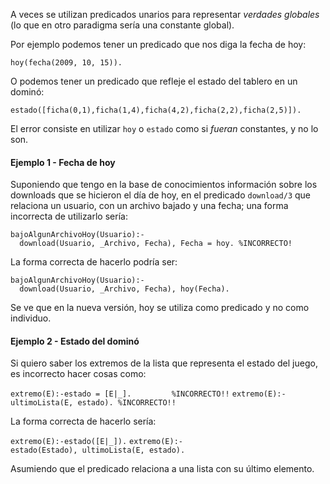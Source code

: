 A veces se utilizan predicados unarios para representar *verdades globales* (lo que en otro paradigma sería una constante global).

Por ejemplo podemos tener un predicado que nos diga la fecha de hoy:

`hoy(fecha(2009, 10, 15)).`

O podemos tener un predicado que refleje el estado del tablero en un dominó:

`estado([ficha(0,1),ficha(1,4),ficha(4,2),ficha(2,2),ficha(2,5)]).`

El error consiste en utilizar `hoy` o `estado` como si *fueran* constantes, y no lo son.

#### Ejemplo 1 - Fecha de hoy

Suponiendo que tengo en la base de conocimientos información sobre los downloads que se hicieron el día de hoy, en el predicado `download/3` que relaciona un usuario, con un archivo bajado y una fecha; una forma incorrecta de utilizarlo sería:

`bajoAlgunArchivoHoy(Usuario):-`
`  download(Usuario, _Archivo, Fecha), Fecha = hoy. %INCORRECTO!`

La forma correcta de hacerlo podría ser:

`bajoAlgunArchivoHoy(Usuario):-`
`  download(Usuario, _Archivo, Fecha), hoy(Fecha). `

Se ve que en la nueva versión, hoy se utiliza como predicado y no como individuo.

#### Ejemplo 2 - Estado del dominó

Si quiero saber los extremos de la lista que representa el estado del juego, es incorrecto hacer cosas como:

`extremo(E):-estado = [E|_].         %INCORRECTO!!`
`extremo(E):-ultimoLista(E, estado). %INCORRECTO!!`

La forma correcta de hacerlo sería:

`extremo(E):-estado([E|_]).`
`extremo(E):-estado(Estado), ultimoLista(E, estado).`

Asumiendo que el predicado relaciona a una lista con su último elemento.
